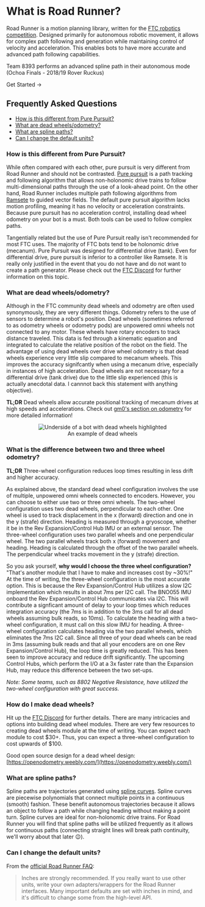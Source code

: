 # What is Road Runner?

Road Runner is a motion planning library, written for the [FTC robotics competition](https://www.firstinspires.org/robotics/ftc). Designed primarily for autonomous robotic movement, it allows for complex path following and generation while maintaining control of velocity and acceleration. This enables bots to have more accurate and advanced path following capabilities.

<div class="flex flex-col items-center justify-center">
    <VideoDisplay src="./assets/home/8393-half-compressed.mp4" width="360px" :controls="false"/>
    <span class="text-sm text-center text-gray-600">Team 8393 performs an advanced spline path in their autonomous mode<br>(Ochoa Finals - 2018/19 Rover Ruckus)</span>
</div>

<ActionLink url="/before-you-start" margin="2em">Get Started →</ActionLink>

## Frequently Asked Questions

- [How is this different from Pure Pursuit?](#how-is-this-different-from-pure-pursuit)
- [What are dead wheels/odometry?](#what-are-dead-wheels-odometry)
- [What are spline paths?](#what-are-spline-paths)
- [Can I change the default units?](#can-i-change-the-default-units)

### How is this different from Pure Pursuit?

While often compared with each other, pure pursuit is very different from Road Runner and should not be contrasted. [Pure pursuit](https://www.mathworks.com/help/robotics/ug/pure-pursuit-controller.html) is a path tracking and following algorithm that allows non-holonomic drive trains to follow multi-dimensional paths through the use of a look-ahead point. On the other hand, Road Runner includes multiple path following algorithms from [Ramsete](https://github.com/wpilibsuite/allwpilib/blob/master/wpilibj/src/main/java/edu/wpi/first/wpilibj/controller/RamseteController.java) to guided vector fields. The default pure pursuit algorithm lacks motion profiling, meaning it has no velocity or acceleration constraints. Because pure pursuit has no acceleration control, installing dead wheel odometry on your bot is a must. Both tools can be used to follow complex paths.

Tangentially related but the use of Pure Pursuit really isn't recommended for most FTC uses. The majority of FTC bots tend to be holonomic drive (mecanum). Pure Pursuit was designed for differential drive (tank). Even for differential drive, pure pursuit is inferior to a controller like Ramsete. It is really only justified in the event that you do not have and do not want to create a path generator. Please check out the [FTC Discord](https://discord.gg/first-tech-challenge) for further information on this topic.

### What are dead wheels/odometry?

Although in the FTC community dead wheels and odometry are often used synonymously, they are very different things. Odometry refers to the use of sensors to determine a robot's position. Dead wheels (sometimes referred to as odometry wheels or odometry pods) are unpowered omni wheels not connected to any motor. These wheels have rotary encoders to track distance traveled. This data is fed through a kinematic equation and integrated to calculate the relative position of the robot on the field. The advantage of using dead wheels over drive wheel odometry is that dead wheels experience very little slip compared to mecanum wheels. This improves the accuracy signifcantly when using a mecanum drive, especially in instances of high acceleration. Dead wheels are not necessary for a differential drive (tank drive) due to the little slip experienced (this is actually anecdotal data. I cannnot back this statement with anything objective).

**TL;DR** Dead wheels allow accurate positional tracking of mecanum drives at high speeds and accelerations. Check out [gm0's section on odometry](https://gm0.org/en/latest/docs/robot-design/dead-wheels.html) for more detailed information!

<figure align="center">
    <img src="./assets/home/dead-wheel-example-small.jpg" class="rounded-lg" alt="Underside of a bot with dead wheels highlighted">
    <figcaption class="mt-2 text-sm text-center text-gray-600">An example of dead wheels</figcaption>
</figure>

### What is the difference between two and three wheel odometry?

**TL;DR** Three-wheel configuration reduces loop times resulting in less drift and higher accuracy.

As explained above, the standard dead wheel configuration involves the use of multiple, unpowered omni wheels connected to encoders. However, you can choose to either use two or three omni wheels. The two-wheel configuration uses two dead wheels, perpendicular to each other. One wheel is used to track displacement in the x (forward) direction and one in the y (strafe) direction. Heading is measured through a gryoscope, whether it be in the Rev Expansion/Control Hub IMU or an external sensor. The three-wheel configuration uses two parallel wheels and one perpendicular wheel. The two parallel wheels track both x (forward) movement and heading. Heading is calculated through the offset of the two parallel wheels. The perpendicular wheel tracks movement in the y (strafe) direction.

So you ask yourself, **why would I choose the three wheel configuration?** "That's another module that I have to make and increases cost by ~30%!" At the time of writing, the three-wheel configuration is the most accurate option. This is because the Rev Expansion/Control Hub utilizes a slow I2C implementation which results in about 7ms per I2C call. The BNO055 IMU onboard the Rev Expansion/Control Hub communicates via I2C. This will contribute a signficant amount of delay to your loop times which reduces integration accuracy (the 7ms is in addition to the 3ms call for all dead wheels assuming bulk reads, so 10ms). To calculate the heading with a two-wheel configuration, it must call on this slow IMU for heading. A three-wheel configuration calculates heading via the two parallel wheels, which eliminates the 7ms I2C call. Since all three of your dead wheels can be read in 3ms (assuming bulk reads and that all your encoders are on one Rev Expansion/Control Hub), the loop time is greatly reduced. This has been seen to improve accuracy and reduce drift significantly. The upcoming Control Hubs, which perform the I/O at a 3x faster rate than the Expansion Hub, may reduce this difference between the two set-ups.

_Note: Some teams, such as 8802 Negative Resistance, have utilized the two-wheel configuration with great success._

### How do I make dead wheels?

Hit up the [FTC Discord](https://discord.gg/first-tech-challenge) for further details. There are many intricacies and options into building dead wheel modules. There are very few resources to creating dead wheels module at the time of writing. You can expect each module to cost $30+. Thus, you can expect a three-wheel configuration to cost upwards of $100.

Good open source design for a dead wheel design: [https://openodometry.weebly.com/](https://openodometry.weebly.com/)

### What are spline paths?

Spline paths are trajectories generated using [spline curves](<https://www.wikiwand.com/en/Spline_(mathematics)>). Spline curves are piecewise polynomials that connect multiple points in a continuous (smooth) fashion. These benefit autonomous trajectories because it allows an object to follow a path while changing heading without making a point turn. Spline curves are ideal for non-holonomic drive trains. For Road Runner you will find that spline paths will be utilized frequently as it allows for continuous paths (connecting straight lines will break path continuity, we'll worry about that later 😉).

### Can I change the default units?

From the [official Road Runner FAQ](https://acme-robotics.gitbook.io/road-runner/quickstart/faq):

> Inches are strongly recommended. If you really want to use other units, write your own adapters/wrappers for the Road Runner interfaces. Many important defaults are set with inches in mind, and it's difficult to change some from the high-level API.
